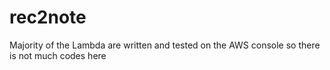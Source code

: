 # rec2note

Majority of the Lambda are written and tested on the AWS console so there is not much codes here
